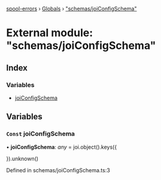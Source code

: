 [spool-errors](../README.md) › [Globals](../globals.md) › ["schemas/joiConfigSchema"](_schemas_joiconfigschema_.md)

# External module: "schemas/joiConfigSchema"

## Index

### Variables

* [joiConfigSchema](_schemas_joiconfigschema_.md#const-joiconfigschema)

## Variables

### `Const` joiConfigSchema

• **joiConfigSchema**: *any* =  joi.object().keys({

}).unknown()

Defined in schemas/joiConfigSchema.ts:3
